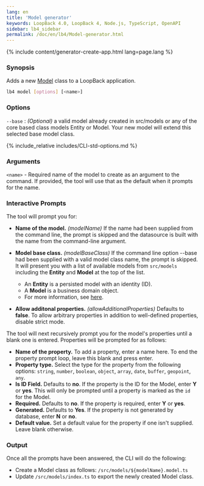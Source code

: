 ```yaml
---
lang: en
title: 'Model generator'
keywords: LoopBack 4.0, LoopBack 4, Node.js, TypeScript, OpenAPI
sidebar: lb4_sidebar
permalink: /doc/en/lb4/Model-generator.html
---
```


{% include content/generator-create-app.html lang=page.lang %}

### Synopsis

Adds a new [Model](Model.md) class to a LoopBack application.

```sh
lb4 model [options] [<name>]
```

### Options

`--base` : _(Optional)_ a valid model already created in src/models or any of
the core based class models Entity or Model. Your new model will extend this
selected base model class.

{% include_relative includes/CLI-std-options.md %}

### Arguments

`<name>` - Required name of the model to create as an argument to the command.
If provided, the tool will use that as the default when it prompts for the name.

### Interactive Prompts

The tool will prompt you for:

- **Name of the model.** _(modelName)_ If the name had been supplied from the
  command line, the prompt is skipped and the datasource is built with the name
  from the command-line argument.

- **Model base class.** _(modelBaseClass)_ If the command line option --base had
  been supplied with a valid model class name, the prompt is skipped. It will
  present you with a list of available models from `src/models` including the
  **Entity** and **Model** at the top of the list.

  - An **Entity** is a persisted model with an identity (ID).
  - A **Model** is a business domain object.
  - For more information, see
    [here](https://loopback.io/doc/en/lb4/Model.html#overview).

- **Allow additonal properties.** _(allowAdditionalProperties)_ Defaults to
  **false**. To allow arbitrary properties in addition to well-defined
  properties, disable strict mode.

The tool will next recursively prompt you for the model's properties until a
blank one is entered. Properties will be prompted for as follows:

- **Name of the property.** To add a property, enter a name here. To end the
  property prompt loop, leave this blank and press enter.
- **Property type.** Select the type for the property from the following
  options: `string`, `number`, `boolean`, `object`, `array`, `date`, `buffer`,
  `geopoint`, `any`.
- **Is ID Field.** Defaults to **no**. If the property is the ID for the Model,
  enter **Y** or **yes**. This will only be prompted until a property is marked
  as the `id` for the Model.
- **Required.** Defaults to **no**. If the property is required, enter **Y** or
  **yes**.
- **Generated.** Defaults to **Yes**. If the property is not generated by
  database, enter **N** or **no**.
- **Default value.** Set a default value for the property if one isn't supplied.
  Leave blank otherwise.

### Output

Once all the prompts have been answered, the CLI will do the following:

- Create a Model class as follows: `/src/models/${modelName}.model.ts`
- Update `/src/models/index.ts` to export the newly created Model class.
